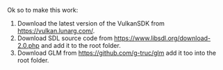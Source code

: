 Ok so to make this work:
1. Download the latest version of the VulkanSDK from https://vulkan.lunarg.com/.
2. Download SDL source code from https://www.libsdl.org/download-2.0.php and add it to the root folder.
3. Download GLM from https://github.com/g-truc/glm add it too into the root folder.
